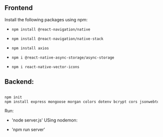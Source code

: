 ## Frontend
Install the following packages using npm:

* `npm install @react-navigation/native`
* `npm install @react-navigation/native-stack`

* `npm install axios`
* `npm i @react-native-async-storage/async-storage`
* `npm i react-native-vector-icons`

## Backend:

```bash

npm init
npm install express mongoose morgan colors dotenv bcrypt cors jsonwebtoken

```
Run:

* 'node server.js'
USing nodemon:

* 'npm run server'
